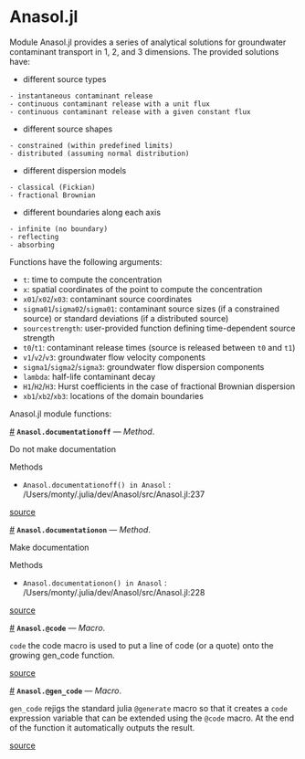 
<a id='Anasol.jl-1'></a>

# Anasol.jl


Module Anasol.jl provides a series of analytical solutions for groundwater contaminant transport in 1, 2, and 3 dimensions. The provided solutions have:


  * different source types


```
- instantaneous contaminant release
- continuous contaminant release with a unit flux
- continuous contaminant release with a given constant flux
```


  * different source shapes


```
- constrained (within predefined limits)
- distributed (assuming normal distribution)
```


  * different dispersion models


```
- classical (Fickian)
- fractional Brownian
```


  * different boundaries along each axis


```
- infinite (no boundary)
- reflecting
- absorbing
```


Functions have the following arguments:


  * `t`: time to compute the concentration
  * `x`: spatial coordinates of the point to compute the concentration
  * `x01`/`x02`/`x03`: contaminant source coordinates
  * `sigma01`/`sigma02`/`sigma01`: contaminant source sizes (if a constrained source) or standard deviations (if a distributed source)
  * `sourcestrength`: user-provided function defining time-dependent source strength
  * `t0`/`t1`: contaminant release times (source is released  between `t0` and `t1`)
  * `v1`/`v2`/`v3`: groundwater flow velocity components
  * `sigma1`/`sigma2`/`sigma3`: groundwater flow dispersion components
  * `lambda`: half-life contaminant decay
  * `H1`/`H2`/`H3`: Hurst coefficients in the case of fractional Brownian dispersion
  * `xb1`/`xb2`/`xb3`: locations of the domain boundaries


Anasol.jl module functions:

<a id='Anasol.documentationoff-Tuple{}' href='#Anasol.documentationoff-Tuple{}'>#</a>
**`Anasol.documentationoff`** &mdash; *Method*.



Do not make documentation

Methods

  * `Anasol.documentationoff() in Anasol` : /Users/monty/.julia/dev/Anasol/src/Anasol.jl:237


<a target='_blank' href='https://github.com/madsjulia/Anasol.jl/blob/22703cda64d529b2bbb5b38bb3c7243c33c5ebca/src/Anasol.jl#L231-L235' class='documenter-source'>source</a><br>

<a id='Anasol.documentationon-Tuple{}' href='#Anasol.documentationon-Tuple{}'>#</a>
**`Anasol.documentationon`** &mdash; *Method*.



Make documentation

Methods

  * `Anasol.documentationon() in Anasol` : /Users/monty/.julia/dev/Anasol/src/Anasol.jl:228


<a target='_blank' href='https://github.com/madsjulia/Anasol.jl/blob/22703cda64d529b2bbb5b38bb3c7243c33c5ebca/src/Anasol.jl#L222-L226' class='documenter-source'>source</a><br>

<a id='Anasol.@code-Tuple{Any}' href='#Anasol.@code-Tuple{Any}'>#</a>
**`Anasol.@code`** &mdash; *Macro*.



`code` the code macro is used to put a line of code (or a quote) onto the growing gen_code function.


<a target='_blank' href='https://github.com/madsjulia/Anasol.jl/blob/22703cda64d529b2bbb5b38bb3c7243c33c5ebca/src/gencode.jl#L28-L31' class='documenter-source'>source</a><br>

<a id='Anasol.@gen_code-Tuple{Any}' href='#Anasol.@gen_code-Tuple{Any}'>#</a>
**`Anasol.@gen_code`** &mdash; *Macro*.



`gen_code` rejigs the standard julia `@generate` macro so that it creates a `code` expression variable that can be extended using the `@code` macro. At the end of the function it automatically outputs the result.


<a target='_blank' href='https://github.com/madsjulia/Anasol.jl/blob/22703cda64d529b2bbb5b38bb3c7243c33c5ebca/src/gencode.jl#L1-L5' class='documenter-source'>source</a><br>

